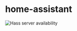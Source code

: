 # home-assistant
![Hass server availability](https://github.com/Mindtraveller/home-assistant/workflows/Hass%20server%20availability/badge.svg?branch=master&event=schedule)
